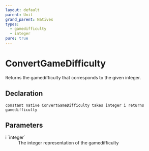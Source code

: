 ```yaml
---
layout: default
parent: Unit
grand_parent: Natives
types:
  - gamedifficulty
  - integer
pure: true
---
```


# ConvertGameDifficulty
Returns the gamedifficulty that corresponds to the given integer.

## Declaration

```
constant native ConvertGameDifficulty takes integer i returns gamedifficulty
```

## Parameters
<dl>
  <dt>i `integer`</dt>
  <dd>The integer representation of the gamedifficulty</dd>
</dl>